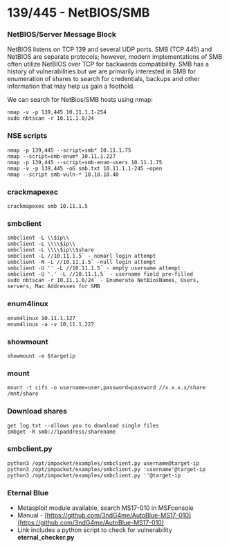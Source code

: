 # 139/445 - NetBIOS/SMB

### NetBIOS/Server Message Block

NetBIOS listens on TCP 139 and several UDP ports. SMB (TCP 445) and NetBIOS are separate protocols; however, modern implementations of SMB often utilize NetBIOS over TCP for backwards compatibility. SMB has a history of vulnerabilities but we are primarily interested in SMB for enumeration of shares to search for credentials, backups and other information that may help us gain a foothold.

We can search for NetBios/SMB hosts using nmap:

```
nmap -v -p 139,445 10.11.1.1-254 
sudo nbtscan -r 10.11.1.0/24 
```

### NSE scripts

```
nmap -p 139,445 --script=smb* 10.11.1.75
nmap --script=smb-enum* 10.11.1.227
nmap -p 139,445 --script=smb-enum-users 10.11.1.75
nmap -v -p 139,445 -oG smb.txt 10.11.1.1-245 –open
nmap --script smb-vuln-* 10.10.10.40
```

### crackmapexec

```
crackmapexec smb 10.11.1.5
```

### smbclient

```
smbclient -L \\$ip\\
smbclient -L \\\\$ip\\
smbclient -L \\\\$ip\\$share
smbclient -L //10.11.1.5` - nomarl login attempt
smbclient -N -L //10.11.1.5` -null login attempt
smbclient -U '' -L //10.11.1.5` - empty username attempt
smbclient -U '.' -L //10.11.1.5` - username field pre-filled
sudo nbtscan -r 10.11.1.0/24` - Enumerate NetBiosNames, Users, servers, Mac Addresses for SMB
```

### enum4linux

```
enum4linux 10.11.1.127
enum4linux -a -v 10.11.1.227
```

### showmount

```
showmount -e $targetip
```

### mount

```
mount -t cifs -o username=user,password=password //x.x.x.x/share /mnt/share
```

### Download shares

```
get log.txt --allows you to download single files
smbget -R smb://ipaddress/sharename
```

### smbclient.py

```
python3 /opt/impacket/examples/smbclient.py username@target-ip
python3 /opt/impacket/examples/smbclient.py 'username'@target-ip
python3 /opt/impacket/examples/smbclient.py ''@target-ip
```

### Eternal Blue

* Metasploit module available, search MS17-010 in MSFconsole
* Manual - [https://github.com/3ndG4me/AutoBlue-MS17-010](https://github.com/3ndG4me/AutoBlue-MS17-010)
* Link includes a python script to check for vulnerability **eternal\_checker.py**
